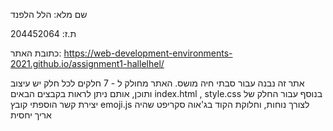שם מלא:
הלל הלפנד

ת.ז:
204452064

כתובת האתר: 
https://web-development-environments-2021.github.io/assignment1-hallelhel/

אתר זה נבנה עבור סבתי חיה מושס.
האתר מחולק ל - 7 חלקים
לכל חלק יש עיצוב ותוכן, אותם ניתן לראות בקבצים הבאים
index.html , style.css
בנוסף עבור החלק של יצירת קשר הוספתי קובץ 
emoji.js
לצורך נוחות, וחלוקת הקוד בג'אוה סקריפט שהיה אריך יחסית

